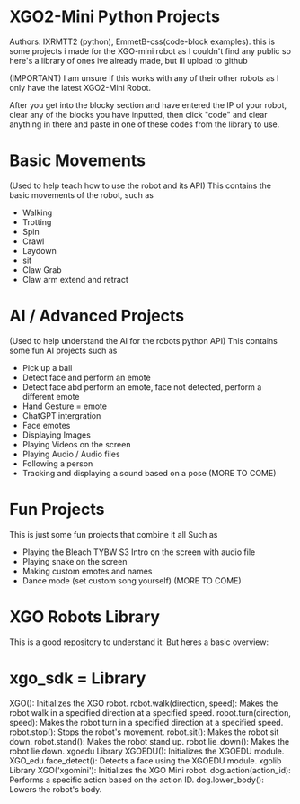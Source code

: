 # XGO2-Mini Python Projects
Authors: IXRMTT2 (python), EmmetB-css(code-block examples).
this is some projects i made for the XGO-mini robot as I couldn't find any public so here's a library of ones ive already made, but ill upload to github

(IMPORTANT) I am unsure if this works with any of their other robots as I only have the latest XGO2-Mini Robot.

After you get into the blocky section and have entered the IP of your robot, clear any of the blocks you have inputted, then click "code" and clear anything in there and paste in one of these codes from the library to use.


# Basic Movements
(Used to help teach how to use the robot and its API)
This contains the basic movements of the robot, such as
- Walking
- Trotting
- Spin
- Crawl
- Laydown
- sit
- Claw Grab
- Claw arm extend and retract

# AI / Advanced Projects
(Used to help understand the AI for the robots python API)
This contains some fun AI projects such as
- Pick up a ball
- Detect face and perform an emote
- Detect face abd perform an emote, face not detected, perform a different emote
- Hand Gesture = emote
- ChatGPT intergration
- Face emotes
- Displaying Images
- Playing Videos on the screen
- Playing Audio / Audio files
- Following a person
- Tracking and displaying a sound based on a pose
(MORE TO COME)

# Fun Projects
This is just some fun projects that combine it all
Such as
- Playing the Bleach TYBW S3 Intro on the screen with audio file
- Playing snake on the screen
- Making custom emotes and names
- Dance mode (set custom song yourself)
(MORE TO COME)

# XGO Robots Library
This is a good repository to understand it: 
But heres a basic overview:
# xgo_sdk = Library

XGO(): Initializes the XGO robot.
robot.walk(direction, speed): Makes the robot walk in a specified direction at a specified speed.
robot.turn(direction, speed): Makes the robot turn in a specified direction at a specified speed.
robot.stop(): Stops the robot's movement.
robot.sit(): Makes the robot sit down.
robot.stand(): Makes the robot stand up.
robot.lie_down(): Makes the robot lie down.
xgoedu Library
XGOEDU(): Initializes the XGOEDU module.
XGO_edu.face_detect(): Detects a face using the XGOEDU module.
xgolib Library
XGO('xgomini'): Initializes the XGO Mini robot.
dog.action(action_id): Performs a specific action based on the action ID.
dog.lower_body(): Lowers the robot's body.


